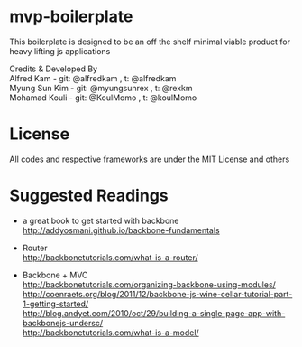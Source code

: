 mvp-boilerplate
=============
This boilerplate is designed to be an off the shelf minimal viable product for heavy lifting js applications

Credits & Developed By<br>
Alfred Kam 	  - git: @alfredkam		,	t: @alfredkam <br>
Myung Sun Kim - git: @myungsunrex	,	t: @rexkm<br>
Mohamad Kouli - git: @KoulMomo		,	t: @koulMomo<br>


License
======
All codes and respective frameworks are under the MIT License and others

Suggested Readings
======
- a great book to get started with backbone<br>
http://addyosmani.github.io/backbone-fundamentals

- Router<br>
http://backbonetutorials.com/what-is-a-router/ <br>

- Backbone + MVC<br>
http://backbonetutorials.com/organizing-backbone-using-modules/ <br>
http://coenraets.org/blog/2011/12/backbone-js-wine-cellar-tutorial-part-1-getting-started/ <br>
http://blog.andyet.com/2010/oct/29/building-a-single-page-app-with-backbonejs-undersc/<br>
http://backbonetutorials.com/what-is-a-model/<br>
